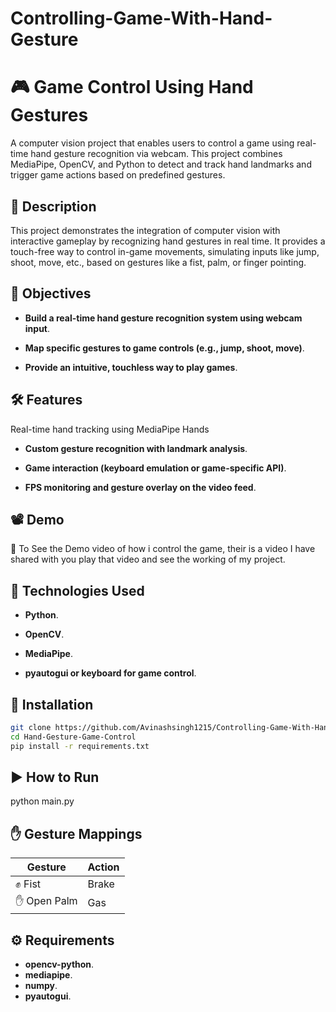# Controlling-Game-With-Hand-Gesture

# 🎮 Game Control Using Hand Gestures
A computer vision project that enables users to control a game using real-time hand gesture recognition via webcam. This project combines MediaPipe, OpenCV, and Python to detect and track hand landmarks and trigger game actions based on predefined gestures.

## 📄 Description
This project demonstrates the integration of computer vision with interactive gameplay by recognizing hand gestures in real time. It provides a touch-free way to control in-game movements, simulating inputs like jump, shoot, move, etc., based on gestures like a fist, palm, or finger pointing.

## 🎯 Objectives
- **Build a real-time hand gesture recognition system using webcam input**.

- **Map specific gestures to game controls (e.g., jump, shoot, move)**.

- **Provide an intuitive, touchless way to play games**.

## 🛠️ Features
Real-time hand tracking using MediaPipe Hands

- **Custom gesture recognition with landmark analysis**.

- **Game interaction (keyboard emulation or game-specific API)**.

- **FPS monitoring and gesture overlay on the video feed**.

## 📽️ Demo
🔴 To See the Demo video of how i control the game, their is a video I have shared with you
play that video and see the working of my project.

## 🔧 Technologies Used
- **Python**.

- **OpenCV**.

- **MediaPipe**.

- **pyautogui or keyboard for game control**.

## 🚀 Installation

```bash
git clone https://github.com/Avinashsingh1215/Controlling-Game-With-Hand-Gesture.git
cd Hand-Gesture-Game-Control
pip install -r requirements.txt
```
## ▶️ How to Run
python main.py

## ✋ Gesture Mappings

| Gesture         | Action       |
| --------------- | ------------ |
| ✊ Fist          | Brake        |
| ✋ Open Palm     | Gas         |

## ⚙️ Requirements

- **opencv-python**.
- **mediapipe**.
- **numpy**.
- **pyautogui**.



